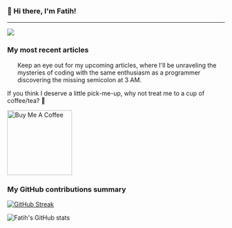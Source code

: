 ### 👋 Hi there, I'm Fatih!

---

![](https://komarev.com/ghpvc/?username=mfarsx&color=fb4362)

<h3>My most recent articles</h3>
<ul>
  Keep an eye out for my upcoming articles, where I'll be unraveling the mysteries of coding with the same enthusiasm as a programmer discovering the missing semicolon at 3 AM.
</ul>

If you think I deserve a little pick-me-up, why not treat me to a cup of coffee/tea? 🥺

<a href="https://www.buymeacoffee.com/turuncupazg" target="_blank"><img src="https://cdn.buymeacoffee.com/buttons/v2/default-red.png" alt="Buy Me A Coffee" width="150" ></a>

<h3>My GitHub contributions summary</h3>

[![GitHub Streak](https://github-readme-streak-stats.herokuapp.com?user=mfarsx&theme=dark&ring=fb4362&file=fb4362&currStreakNum=fb4362&currStreakLabel=fb4362&hide_border=true)](https://git.io/streak-stats)

![Fatih's GitHub stats](https://github-readme-stats.vercel.app/api?username=mfarsx&hide_border=true&show_icons=true&bg_color=151515&title_color=fb4362&icon_color=fb4362&text_bold=false&text_color=9e9e9e)